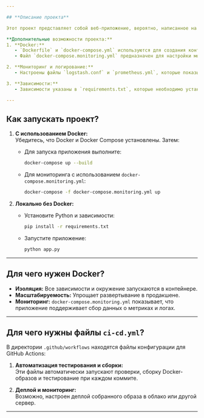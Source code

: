 ```yaml
---

## **Описание проекта**  

Этот проект представляет собой веб-приложение, вероятно, написанное на Python. Оно использует шаблоны (директория `templates`) и стили (директория `static/css`) для построения фронтенда.  

**Дополнительные возможности проекта:**  
1. **Docker:**  
   - `Dockerfile` и `docker-compose.yml` используются для создания контейнеров для запуска приложения.  
   - Файл `docker-compose.monitoring.yml` предназначен для настройки мониторинга.  

2. **Мониторинг и логирование:**  
   - Настроены файлы `logstash.conf` и `prometheus.yml`, которые показывают, что проект использует Logstash и Prometheus для сбора метрик и логов.  

3. **Зависимости:**  
   - Зависимости указаны в `requirements.txt`, которые необходимо установить для локального запуска без Docker.  

---
```


## **Как запускать проект?**  

1. **С использованием Docker:**  
   Убедитесь, что Docker и Docker Compose установлены. Затем:  
   - Для запуска приложения выполните:  
     ```bash
     docker-compose up --build
     ```  
   - Для мониторинга с использованием `docker-compose.monitoring.yml`:  
     ```bash
     docker-compose -f docker-compose.monitoring.yml up
     ```  

2. **Локально без Docker:**  
   - Установите Python и зависимости:  
     ```bash
     pip install -r requirements.txt
     ```  
   - Запустите приложение:  
     ```bash
     python app.py
     ```  

---

## **Для чего нужен Docker?**  
- **Изоляция:** Все зависимости и окружение запускаются в контейнере.  
- **Масштабируемость:** Упрощает развертывание в продакшене.  
- **Мониторинг:** `docker-compose.monitoring.yml` показывает, что приложение поддерживает сбор данных о метриках и логах.  

---

## **Для чего нужны файлы `ci-cd.yml`?**  

В директории `.github/workflows` находятся файлы конфигурации для GitHub Actions:  
1. **Автоматизация тестирования и сборки:**  
   Эти файлы автоматически запускают проверки, сборку Docker-образов и тестирование при каждом коммите.  

2. **Деплой и мониторинг:**  
   Возможно, настроен деплой собранного образа в облако или другой сервер.  

---
